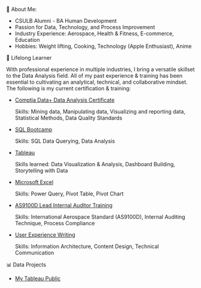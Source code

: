 👋 About Me: 

- CSULB Alumni - BA Human Development 
- Passion for Data, Technology, and Process Improvement 
- Industry Experience: Aerospace, Health & Fitness, E-commerce, Education 
- Hobbies: Weight lifting, Cooking, Technology (Apple Enthusiast), Anime 


🌱 Lifelong Learner

  With professional experience in multiple industries, I bring a versatile skillset to the Data Analysis field. All of my past experience & training 
  has been essential to cultivating an analytical, technical, and collaborative mindset. The following is my current certification & training: 

- [Comptia Data+ Data Analysis Certificate](https://www.credly.com/badges/a6105239-05de-4fa3-826e-00d75cfbe947?source=linked_in_profile)
  
  Skills: Mining data, Manipulating data, Visualizing and reporting data, Statistical Methods, Data Quality Standards

- [SQL Bootcamp](https://www.udemy.com/certificate/UC-251aa808-bac6-4bb0-8a7d-4894f72f319b/)
  
  Skills: SQL Data Querying, Data Analysis

- [Tableau](https://www.udemy.com/certificate/UC-9502af0a-fbca-462f-a57d-1465fad9d593/) 
  
  Skills learned: Data Visualization & Analysis, Dashboard Building, Storytelling with Data

- [Microsoft Excel]()
  
  Skills: Power Query, Pivot Table, Pivot Chart 
  
- [AS9100D Lead Internal Auditor Training](https://drive.google.com/file/d/1UUPg2Vh5LjG8hEGD0abN7ooJEw1tRkSI/view)

  Skills: International Aerospace Standard (AS9100D), Internal Auditing Technique, Process Compliance

- [User Experience Writing](https://drive.google.com/file/d/1CnD-kg_xEWKFSDryrhF_Xv4AKhOgUU7D/view)
  
  Skills: Information Architecture, Content Design, Technical Communication

📊 Data Projects  

- [My Tableau Public](https://public.tableau.com/app/profile/david.pham5201)


